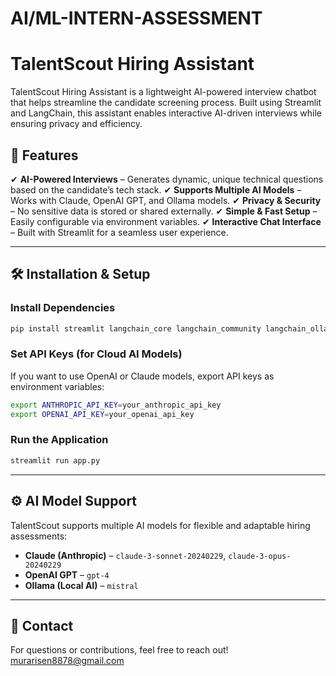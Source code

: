 # AI/ML-INTERN-ASSESSMENT

# TalentScout Hiring Assistant

TalentScout Hiring Assistant is a lightweight AI-powered interview chatbot that helps streamline the candidate screening process. Built using Streamlit and LangChain, this assistant enables interactive AI-driven interviews while ensuring privacy and efficiency.

## 🚀 Features

✔ **AI-Powered Interviews** – Generates dynamic, unique technical questions based on the candidate’s tech stack.
✔ **Supports Multiple AI Models** – Works with Claude, OpenAI GPT, and Ollama models.
✔ **Privacy & Security** – No sensitive data is stored or shared externally.
✔ **Simple & Fast Setup** – Easily configurable via environment variables.
✔ **Interactive Chat Interface** – Built with Streamlit for a seamless user experience.

---

## 🛠 Installation & Setup


###  Install Dependencies
```sh
pip install streamlit langchain_core langchain_community langchain_ollama
```

### Set API Keys (for Cloud AI Models)
If you want to use OpenAI or Claude models, export API keys as environment variables:
```sh
export ANTHROPIC_API_KEY=your_anthropic_api_key
export OPENAI_API_KEY=your_openai_api_key
```

###  Run the Application
```sh
streamlit run app.py
```

---

## ⚙️ AI Model Support
TalentScout supports multiple AI models for flexible and adaptable hiring assessments:
- **Claude (Anthropic)** – `claude-3-sonnet-20240229`, `claude-3-opus-20240229`
- **OpenAI GPT** – `gpt-4`
- **Ollama (Local AI)** – `mistral`


---

## 📩 Contact
For questions or contributions, feel free to reach out!
murarisen8878@gmail.com
